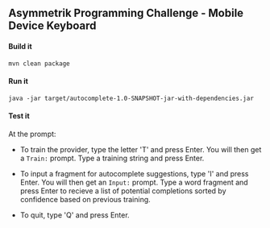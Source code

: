 ## Asymmetrik Programming Challenge - Mobile Device Keyboard

#### Build it
`mvn clean package`

#### Run it
`java -jar target/autocomplete-1.0-SNAPSHOT-jar-with-dependencies.jar`

#### Test it

At the prompt:

* To train the provider, type the letter 'T' and press Enter. You will then get a `Train:` prompt. Type a training string and press Enter.

* To input a fragment for autocomplete suggestions, type 'I' and press Enter. You will then get an `Input:` prompt. Type a word fragment and press Enter to recieve a list of potential completions sorted by confidence based on previous training.

* To quit, type 'Q' and press Enter.
